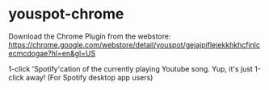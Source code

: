 youspot-chrome
==============

Download the Chrome Plugin from the webstore: https://chrome.google.com/webstore/detail/youspot/gejajpiflejekkhkhcfjnlcecmcdogae?hl=en&gl=US

1-click 'Spotify'cation of the currently playing Youtube song. Yup, it's just 1-click away! (For Spotify desktop app users)
